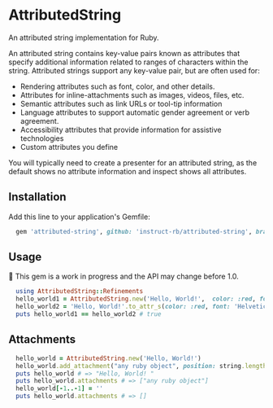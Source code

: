 # AttributedString

An attributed string implementation for Ruby.

An attributed string contains key-value pairs known as attributes that specify additional information related to ranges of characters within the string. Attributed strings support any key-value pair, but are often used for: 

- Rendering attributes such as font, color,  and other details.
- Attributes for inline-attachments such as images, videos, files, etc. 
- Semantic attributes such as link URLs or tool-tip information
- Language attributes to support automatic gender agreement or verb agreement. 
- Accessibility attributes that provide information for assistive technologies
- Custom attributes you define

You will typically need to create a presenter for an attributed string, as the default shows no attribute information and inspect shows all attributes. 

## Installation

Add this line to your application's Gemfile:

```ruby
  gem 'attributed-string', github: 'instruct-rb/attributed-string', branch: 'main'
```


## Usage

🚧 This gem is a work in progress and the API may change before 1.0.

```ruby
  using AttributedString::Refinements
  hello_world1 = AttributedString.new('Hello, World!',  color: :red, font: 'Helvetica' )
  hello_world2 = 'Hello, World!'.to_attr_s(color: :red, font: 'Helvetica')
  puts hello_world1 == hello_world2 # true
```

## Attachments

```ruby
  hello_world = AttributedString.new('Hello, World!')
  hello_world.add_attachment("any ruby object", position: string.length)
  puts hello_world # => "Hello, World! "
  puts hello_world.attachments # => ["any ruby object"]
  hello_world[-1..-1] = ''
  puts hello_world.attachments # => []
```
